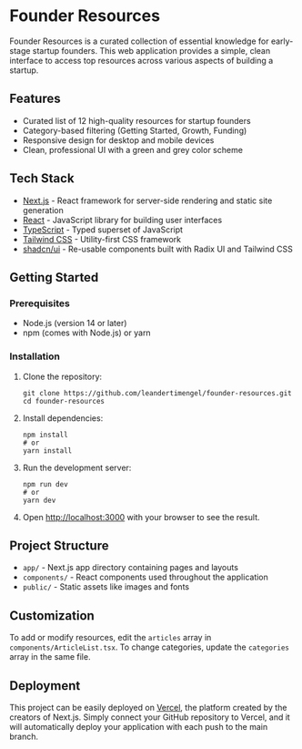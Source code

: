 # Founder Resources

Founder Resources is a curated collection of essential knowledge for early-stage startup founders. This web application provides a simple, clean interface to access top resources across various aspects of building a startup.

## Features

- Curated list of 12 high-quality resources for startup founders
- Category-based filtering (Getting Started, Growth, Funding)
- Responsive design for desktop and mobile devices
- Clean, professional UI with a green and grey color scheme

## Tech Stack

- [Next.js](https://nextjs.org/) - React framework for server-side rendering and static site generation
- [React](https://reactjs.org/) - JavaScript library for building user interfaces
- [TypeScript](https://www.typescriptlang.org/) - Typed superset of JavaScript
- [Tailwind CSS](https://tailwindcss.com/) - Utility-first CSS framework
- [shadcn/ui](https://ui.shadcn.com/) - Re-usable components built with Radix UI and Tailwind CSS

## Getting Started

### Prerequisites

- Node.js (version 14 or later)
- npm (comes with Node.js) or yarn

### Installation

1. Clone the repository:
   ```
   git clone https://github.com/leandertimengel/founder-resources.git
   cd founder-resources
   ```

2. Install dependencies:
   ```
   npm install
   # or
   yarn install
   ```

3. Run the development server:
   ```
   npm run dev
   # or
   yarn dev
   ```

4. Open [http://localhost:3000](http://localhost:3000) with your browser to see the result.

## Project Structure

- `app/` - Next.js app directory containing pages and layouts
- `components/` - React components used throughout the application
- `public/` - Static assets like images and fonts

## Customization

To add or modify resources, edit the `articles` array in `components/ArticleList.tsx`. To change categories, update the `categories` array in the same file.

## Deployment

This project can be easily deployed on [Vercel](https://vercel.com/), the platform created by the creators of Next.js. Simply connect your GitHub repository to Vercel, and it will automatically deploy your application with each push to the main branch.
